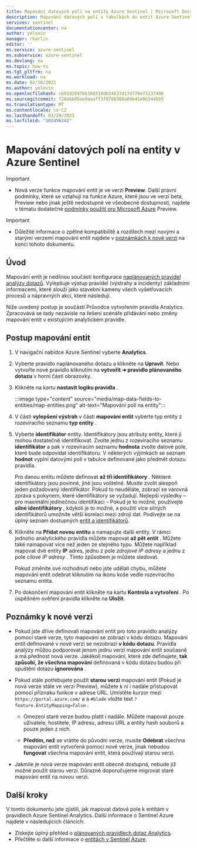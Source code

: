 ```yaml
---
title: Mapování datových polí na entity Azure Sentinel | Microsoft Docs
description: Mapování datových polí v tabulkách do entit Azure Sentinel v pravidlech analýz pro lepší informace o incidentech
services: sentinel
documentationcenter: na
author: yelevin
manager: rkarlin
editor: ''
ms.service: azure-sentinel
ms.subservice: azure-sentinel
ms.devlang: na
ms.topic: how-to
ms.tgt_pltfrm: na
ms.workload: na
ms.date: 02/10/2021
ms.author: yelevin
ms.openlocfilehash: cb91d269f6b166510db54637d17d776e71137408
ms.sourcegitcommit: f28ebb95ae9aaaff3f87d8388a09b41e0b3445b5
ms.translationtype: MT
ms.contentlocale: cs-CZ
ms.lasthandoff: 03/29/2021
ms.locfileid: "102456242"
---
```

# <a name="map-data-fields-to-entities-in-azure-sentinel"></a>Mapování datových polí na entity v Azure Sentinel 

> [!IMPORTANT]
>
> - Nová verze funkce mapování entit je ve verzi **Preview**. Další právní podmínky, které se vztahují na funkce Azure, které jsou ve verzi beta, Preview nebo jinak ještě nedostupné ve všeobecné dostupnosti, najdete v tématu dodatečné [podmínky použití pro Microsoft Azure](https://azure.microsoft.com/support/legal/preview-supplemental-terms/) Preview.

> [!IMPORTANT]
>
> - Důležité informace o zpětné kompatibilitě a rozdílech mezi novými a starými verzemi mapování entit najdete v [poznámkách k nové verzi](#notes-on-the-new-version) na konci tohoto dokumentu.

## <a name="introduction"></a>Úvod

Mapování entit je nedílnou součástí konfigurace [naplánovaných pravidel analýzy dotazů](tutorial-detect-threats-custom.md). Vylepšuje výstup pravidel (výstrahy a incidenty) základními informacemi, které slouží jako stavební kameny všech vyšetřovacích procesů a nápravných akcí, které následují.

Níže uvedený postup je součástí Průvodce vytvořením pravidla Analytics. Zpracovává se tady nezávisle na řešení scénáře přidávání nebo změny mapování entit v existujícím analytickém pravidle.

## <a name="how-to-map-entities"></a>Postup mapování entit

1. V navigační nabídce Azure Sentinel vyberte **Analytics**.

1. Vyberte pravidlo naplánovaného dotazu a klikněte na **Upravit**. Nebo vytvořte nové pravidlo kliknutím na **vytvořit &#10132; pravidlo plánovaného dotazu** v horní části obrazovky.

1. Klikněte na kartu **nastavit logiku pravidla** .

    :::image type="content" source="media/map-data-fields-to-entities/map-entities.png" alt-text="Mapování polí na entity":::

1. V části **vylepšení výstrah** v části **mapování entit** vyberte typ entity z rozevíracího seznamu **typ entity** .

1. Vyberte **identifikátor** entity. Identifikátory jsou atributy entity, které ji mohou dostatečně identifikovat. Zvolte jednu z rozevíracího seznamu **identifikátor** a pak v rozevíracím seznamu **hodnota** zvolte datové pole, které bude odpovídat identifikátoru. V některých výjimkách se seznam **hodnot** vyplní datovými poli v tabulce definované jako předmět dotazu pravidla.

    Pro danou entitu můžete definovat **až tři identifikátory** . Některé identifikátory jsou povinné, jiné jsou volitelné. Musíte zvolit alespoň jeden požadovaný identifikátor. Pokud to neuděláte, zobrazí se varovná zpráva s pokynem, které identifikátory se vyžadují. Nejlepší výsledky – pro maximální jedinečnou identifikaci – Pokud je to možné, používejte **silné identifikátory** , kdykoli je to možné, a použití více silných identifikátorů umožníte větší korelaci mezi zdroji dat. Podívejte se na úplný seznam dostupných [entit a identifikátorů](entities-reference.md).

1. Klikněte na **Přidat novou entitu** a namapujte další entity. V rámci jednoho analytického pravidla můžete mapovat **až pět entit** . Můžete také namapovat více než jeden ze stejného typu. Můžete například mapovat dvě entity **IP** adres, jednu z pole *zdrojové IP adresy* a jednu z pole *cílové IP adresy* . Tímto způsobem je můžete sledovat.

    Pokud změníte své rozhodnutí nebo jste udělali chybu, můžete mapování entit odebrat kliknutím na ikonu koše vedle rozevíracího seznamu entita.

1. Po dokončení mapování entit klikněte na kartu **Kontrola a vytvoření** . Po úspěšném ověření pravidla klikněte na **Uložit**.

## <a name="notes-on-the-new-version"></a>Poznámky k nové verzi

- Pokud jste dříve definovali mapování entit pro toto pravidlo analýzy pomocí staré verze, tyto mapování se zobrazí v kódu dotazu. Mapování entit definované v nové verzi se nezobrazí **v kódu dotazu**. Pravidla analýzy můžou podporovat jenom jednu verzi mapování entit současně a má přednost nová verze. Jakékoli mapování, které zde definujete, **tak způsobí, že všechna mapování** definovaná v kódu dotazu budou při spuštění dotazu **ignorována** . 

- Pokud stále potřebujete použít **starou verzi** mapování entit (Pokud je nová verze stále ve verzi Preview), můžete k ní i nadále přistupovat pomocí příznaku funkce v adrese URL. Umístěte kurzor mezi `https://portal.azure.com/` a a `#blade` vložte text `?feature.EntityMapping=false` .

  - Omezení staré verze budou platit i nadále. Můžete mapovat pouze uživatele, hostitele, IP adresu, adresu URL a entity hash souborů a pouze jeden z nich.

  - **Předtím, než** se vrátíte do původní verze, musíte **Odebrat** všechna mapování entit vytvořená pomocí nové verze, jinak nebudou **fungovat** všechna mapování entit, která používají starou verzi.

- Jakmile je nová verze mapování entit obecně dostupná, nebude již možné použít starou verzi. Důrazně doporučujeme migrovat staré mapování entit na novou verzi.


## <a name="next-steps"></a>Další kroky

V tomto dokumentu jste zjistili, jak mapovat datová pole k entitám v pravidlech Azure Sentinel Analytics. Další informace o Sentinel Azure najdete v následujících článcích:
- Získejte úplný přehled o [plánovaných pravidlech dotaz Analytics](tutorial-detect-threats-custom.md).
- Přečtěte si další informace o [entitách v Sentinel Azure](entities-in-azure-sentinel.md).
